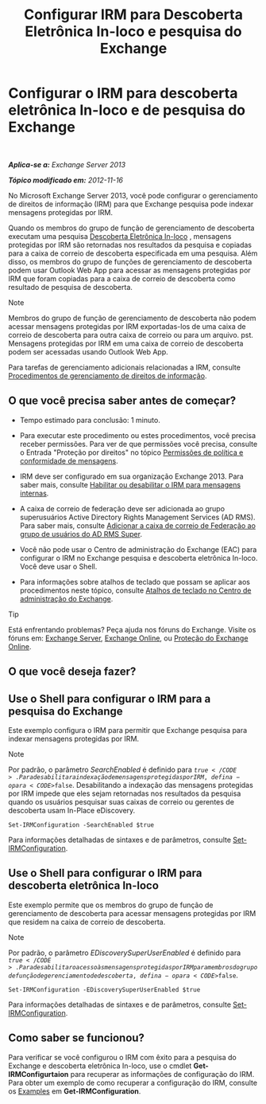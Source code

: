 ﻿---
title: 'Configurar IRM para Descoberta Eletrônica In-loco e pesquisa do Exchange'
TOCTitle: Configurar o IRM para descoberta eletrônica In-loco e de pesquisa do Exchange
ms:assetid: d96790e9-93ad-4a56-b90f-2dbfa2f2073c
ms:mtpsurl: https://technet.microsoft.com/pt-br/library/Gg588319(v=EXCHG.150)
ms:contentKeyID: 50486805
ms.date: 05/22/2018
mtps_version: v=EXCHG.150
ms.translationtype: MT
---

# Configurar o IRM para descoberta eletrônica In-loco e de pesquisa do Exchange

 

_**Aplica-se a:** Exchange Server 2013_

_**Tópico modificado em:** 2012-11-16_

No Microsoft Exchange Server 2013, você pode configurar o gerenciamento de direitos de informação (IRM) para que Exchange pesquisa pode indexar mensagens protegidas por IRM.

Quando os membros do grupo de função de gerenciamento de descoberta executam uma pesquisa [Descoberta Eletrônica In-loco](in-place-ediscovery-exchange-2013-help.md) , mensagens protegidas por IRM são retornadas nos resultados da pesquisa e copiadas para a caixa de correio de descoberta especificada em uma pesquisa. Além disso, os membros do grupo de funções de gerenciamento de descoberta podem usar Outlook Web App para acessar as mensagens protegidas por IRM que foram copiadas para a caixa de correio de descoberta como resultado de pesquisa de descoberta.


> [!NOTE]
> Membros do grupo de função de gerenciamento de descoberta não podem acessar mensagens protegidas por IRM exportadas-los de uma caixa de correio de descoberta para outra caixa de correio ou para um arquivo. pst. Mensagens protegidas por IRM em uma caixa de correio de descoberta podem ser acessadas usando Outlook Web App.



Para tarefas de gerenciamento adicionais relacionadas a IRM, consulte [Procedimentos de gerenciamento de direitos de informação](information-rights-management-procedures-exchange-2013-help.md).

## O que você precisa saber antes de começar?

  - Tempo estimado para conclusão: 1 minuto.

  - Para executar este procedimento ou estes procedimentos, você precisa receber permissões. Para ver de que permissões você precisa, consulte o Entrada "Proteção por direitos" no tópico [Permissões de política e conformidade de mensagens](messaging-policy-and-compliance-permissions-exchange-2013-help.md).

  - IRM deve ser configurado em sua organização Exchange 2013. Para saber mais, consulte [Habilitar ou desabilitar o IRM para mensagens internas](enable-or-disable-irm-for-internal-messages-exchange-2013-help.md).

  - A caixa de correio de federação deve ser adicionada ao grupo superusuários Active Directory Rights Management Services (AD RMS). Para saber mais, consulte [Adicionar a caixa de correio de Federação ao grupo de usuários do AD RMS Super](add-the-federation-mailbox-to-the-ad-rms-super-users-group-exchange-2013-help.md).

  - Você não pode usar o Centro de administração do Exchange (EAC) para configurar o IRM no Exchange pesquisa e descoberta eletrônica In-loco. Você deve usar o Shell.

  - Para informações sobre atalhos de teclado que possam se aplicar aos procedimentos neste tópico, consulte [Atalhos de teclado no Centro de administração do Exchange](keyboard-shortcuts-in-the-exchange-admin-center-exchange-online-protection-help.md).


> [!TIP]
> Está enfrentando problemas? Peça ajuda nos fóruns do Exchange. Visite os fóruns em: <A href="https://go.microsoft.com/fwlink/p/?linkid=60612">Exchange Server</A>, <A href="https://go.microsoft.com/fwlink/p/?linkid=267542">Exchange Online</A>, ou <A href="https://go.microsoft.com/fwlink/p/?linkid=285351">Proteção do Exchange Online</A>.



## O que você deseja fazer?

## Use o Shell para configurar o IRM para a pesquisa do Exchange

Este exemplo configura o IRM para permitir que Exchange pesquisa para indexar mensagens protegidas por IRM.


> [!NOTE]
> Por padrão, o parâmetro <EM>SearchEnabled</EM> é definido para <CODE>$true</CODE>. Para desabilitar a indexação de mensagens protegidas por IRM, defina-o para <CODE>$false</CODE>. Desabilitando a indexação das mensagens protegidas por IRM impede que eles sejam retornadas nos resultados da pesquisa quando os usuários pesquisar suas caixas de correio ou gerentes de descoberta usam In-Place eDiscovery.



    Set-IRMConfiguration -SearchEnabled $true

Para informações detalhadas de sintaxes e de parâmetros, consulte [Set-IRMConfiguration](https://technet.microsoft.com/pt-br/library/dd979792\(v=exchg.150\)).

## Use o Shell para configurar o IRM para descoberta eletrônica In-loco

Este exemplo permite que os membros do grupo de função de gerenciamento de descoberta para acessar mensagens protegidas por IRM que residem na caixa de correio de descoberta.


> [!NOTE]
> Por padrão, o parâmetro <EM>EDiscoverySuperUserEnabled</EM> é definido para <CODE>$true</CODE>. Para desabilitar o acesso às mensagens protegidas por IRM para membros do grupo de função de gerenciamento de descoberta, defina-o para <CODE>$false</CODE>.



    Set-IRMConfiguration -EDiscoverySuperUserEnabled $true

Para informações detalhadas de sintaxes e de parâmetros, consulte [Set-IRMConfiguration](https://technet.microsoft.com/pt-br/library/dd979792\(v=exchg.150\)).

## Como saber se funcionou?

Para verificar se você configurou o IRM com êxito para a pesquisa do Exchange e descoberta eletrônica In-loco, use o cmdlet **Get-IRMConfigurtaion** para recuperar as informações de configuração do IRM. Para obter um exemplo de como recuperar a configuração do IRM, consulte os [Examples](https://technet.microsoft.com/pt-br/e1821219-fe18-4642-a9c2-58eb0aadd61a\(exchg.150\)#examples) em **Get-IRMConfiguration**.

